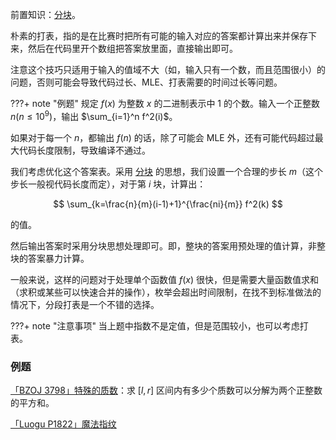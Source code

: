 前置知识：[分块](../ds/decompose.md)。

朴素的打表，指的是在比赛时把所有可能的输入对应的答案都计算出来并保存下来，然后在代码里开个数组把答案放里面，直接输出即可。

注意这个技巧只适用于输入的值域不大（如，输入只有一个数，而且范围很小）的问题，否则可能会导致代码过长、MLE、打表需要的时间过长等问题。

???+ note "例题"
    规定 $f(x)$ 为整数 $x$ 的二进制表示中 $1$ 的个数。输入一个正整数 $n$($n\leq 10^9$)，输出 $\sum_{i=1}^n f^2(i)$。

如果对于每一个 $n$，都输出 $f(n)$ 的话，除了可能会 MLE 外，还有可能代码超过最大代码长度限制，导致编译不通过。

我们考虑优化这个答案表。采用 [分块](../ds/decompose.md) 的思想，我们设置一个合理的步长 $m$（这个步长一般视代码长度而定），对于第 $i$ 块，计算出：

$$
\sum_{k=\frac{n}{m}(i-1)+1}^{\frac{ni}{m}} f^2(k)
$$

的值。

然后输出答案时采用分块思想处理即可。即，整块的答案用预处理的值计算，非整块的答案暴力计算。

一般来说，这样的问题对于处理单个函数值 $f(x)$ 很快，但是需要大量函数值求和（求积或某些可以快速合并的操作），枚举会超出时间限制，在找不到标准做法的情况下，分段打表是一个不错的选择。

???+ note "注意事项"
    当上题中指数不是定值，但是范围较小，也可以考虑打表。

### 例题

[「BZOJ 3798」特殊的质数](https://hydro.ac/p/bzoj-P3798)：求 $[l,r]$ 区间内有多少个质数可以分解为两个正整数的平方和。

[「Luogu P1822」魔法指纹](https://www.luogu.com.cn/problem/P1822)
